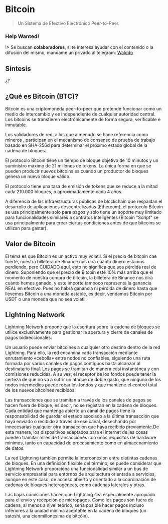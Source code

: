 # Bitcoin

> Un Sistema de Efectivo Electrónico Peer-to-Peer.

### Help Wanted! <!-- {docsify-ignore} -->

!> Se buscan **colaboradores**, si te interesa ayudar con el contenido o la difusión del mismo, mandame un privado al telegram: [Walddo](https://t.me/waLddo)

## Síntesis

¿?

## ¿Qué es Bitcoin (BTC)?
Bitcoin es una criptomoneda peer-to-peer que pretende funcionar como un medio de intercambio y es independiente de cualquier autoridad central. Los bitcoins se transfieren electrónicamente de forma segura, verificable e inmutable.

Los validadores de red, a los que a menudo se hace referencia como mineros , participan en el mecanismo de consenso de prueba de trabajo basado en SHA-256d para determinar el próximo estado global de la cadena de bloques.

El protocolo Bitcoin tiene un tiempo de bloque objetivo de 10 minutos y un suministro máximo de 21 millones de tokens. La única forma en que se pueden producir nuevos bitcoins es cuando un productor de bloques genera un nuevo bloque válido.

El protocolo tiene una tasa de emisión de tokens que se reduce a la mitad cada 210.000 bloques, o aproximadamente cada 4 años.

A diferencia de las infraestructuras públicas de blockchain que respaldan el desarrollo de aplicaciones descentralizadas (Ethereum), el protocolo Bitcoin se usa principalmente solo para pagos y solo tiene un soporte muy limitado para funcionalidades similares a contratos inteligentes (Bitcoin "Script" se usa principalmente para crear ciertas condiciones antes de que bitcoins se utilizan para gastar).

## Valor de Bitcoin

El tema es que Bitcoin es un activo muy volátil. Si el precio de bitcoin cae fuerte, nuestra billetera de Binance nos dirá cuánto dinero estamos perdiendo, pero CUIDADO aquí, esto no significa que sea pérdida real de dinero. Suponiendo que el precio de Bitcoin esté 10% más arriba que el momento de nuestra compra de bitcoin, la billetera de Binance nos dirá cuánto hemos ganado, y este importe tampoco representa la ganancia REAL en efectivo. Pues no habrá ganancia ni pérdida de dinero hasta que llevemos Bitcoin a una moneda estable, es decir, vendamos Bitcoin por USDT o una moneda que no sea volátil.

## Lightning Network

Lightning Network propone que la escritura sobre la cadena de bloques se utilice exclusivamente para gestionar la apertura y cierre de canales de pagos bidireccionales.

Un usuario puede enviar bitcoines a cualquier otro destino dentro de la red Lightning. Para ello, la red encamina cada transacción mediante enrutamiento «cebolla» entre nodos no confiables, siguiendo una ruta formada por varios canales de pagos contiguos hasta alcanzar al destinatario final. Los pagos se tramitan de manera casi instantánea y con comisiones reducidas. A su vez, el receptor de los fondos puede tener la certeza de que no va a sufrir un ataque de doble gasto, que ninguno de los nodos intermedios puede robar los fondos y que mantiene el control total de los nuevos bitcoines recibidos.

Las transacciones que se tramitan a través de los canales de pagos se hacen fuera de bloque, es decir, no se registran en la cadena de bloques. Cada entidad que mantenga abierto un canal de pagos tiene la responsabilidad de guardar el estado asociado a la última transacción que haya enviado o recibido a través de ese canal, desechando por innecesarias cualquier otra transacción que haya recibido previamente.​ De esta manera, los dispositivos adaptados para el internet de las cosas pueden tramitar miles de transacciones con unos requisitos de hardware mínimos, tanto en capacidad de procesamiento como en almacenamiento de datos.

La red Lightning también permite la interconexión entre distintas cadenas de bloques. En una definición flexible del término, se puede considerar que Lightning Network proporciona una funcionalidad similar a un bus de servicio empresarial para entornos de arquitectura orientada a servicios, aunque en este caso, de acceso abierto y orientado a la coordinación de cadenas de bloques heterogéneas, como cadenas laterales y otras.

Las bajas comisiones hacen que Lightning sea especialmente apropiado para el envío y recepción de micropagos. Como los pagos son fuera de cadena, al menos a nivel teórico, sería posible hacer pagos incluso inferiores a la unidad mínima aceptable en la cadena de bloques (un satoshi, una cienmillonésima de bitcóin).